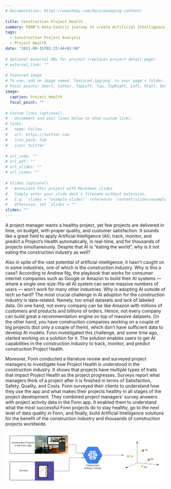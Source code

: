 ```yaml
---
# Documentation: https://wowchemy.com/docs/managing-content/

title: Construction Project Health
summary: FONN’S Data-Centric journey to create Artificial Intelligence for Construction Project Health   
tags:
  - Construction Project Analysis
  - Project Health
date: "2021-09-15T01:15:44+02:00"

# Optional external URL for project (replaces project detail page).
# external_link: ""

# Featured image
# To use, add an image named `featured.jpg/png` to your page's folder.
# Focal points: Smart, Center, TopLeft, Top, TopRight, Left, Right, BottomLeft, Bottom, BottomRight.
image:
  caption: Project Health
  focal_point: ""

# Custom links (optional).
#   Uncomment and edit lines below to show custom links.
# links:
# - name: Follow
#   url: https://twitter.com
#   icon_pack: fab
#   icon: twitter

# url_code: ""
# url_pdf: ""
# url_slides: ""
# url_video: ""

# Slides (optional).
#   Associate this project with Markdown slides.
#   Simply enter your slide deck`s filename without extension.
#   E.g. `slides = "example-slides"` references `content/slides/example-slides.md`.
#   Otherwise, set `slides = ""`.
slides: ""
---
```


A project manager wants a healthy project, yet few projects are delivered in time, on budget, with proper quality, and customer satisfaction. It sounds like a great field to apply Artificial Intelligence (AI); track, monitor, and predict a Project’s Health automatically, in real-time, and for thousands of projects simultaneously.  Despite that AI is “eating the world”, why is it not eating the construction industry as well? 

Also in spite of the vast potential of artificial intelligence, it hasn't caught on in some industries, one of which is the construction industry. Why is this a case? According to Andrew Ng, the playbook that works for consumer internet companies such as Google or Amazon to build their AI systems — where a single one-size-fits-all AI system can serve massive numbers of users — won’t work for many other industries. Why is adopting AI outside of tech so hard? The most crucial challenge in AI adoption for the construction industry is data-related. Namely, too small datasets and lack of labeled data. On one hand, not every company can be like Amazon with millions of customers and products and billions of orders. Hence, not every company can build great a recommendation engine on top of massive datasets.
On the other hand, you have construction companies working on a couple of big projects (but only a couple of them), which don’t have sufficient data to develop AI models. Fonn investigated this challenge, and some time ago, started working on a solution for it. The solution enables users to get AI capabilities in the construction industry to track, monitor, and predict construction Project Health.

Moreover, Fonn conducted a literature review and surveyed project managers to investigate how Project Health is understood in the construction industry. It shows that projects have multiple types of traits that impact Project Health as the project progresses. Surveys report what managers think of a project after it is finished in terms of Satisfaction, Safety, Quality, and Costs. Fonn surveyed their clients to understand how they use the app and what makes their projects healthy in all stages of the project development. They combined project managers’ survey answers with project activity data in the Fonn app. It enabled them to understand what the most successful Fonn projects do to stay healthy, go to the next level of data quality in Fonn, and finally, build Artificial Intelligence solutions for the benefit of the construction industry and thousands of construction projects worldwide.

<img src="contruction-project-2-vec.png">
